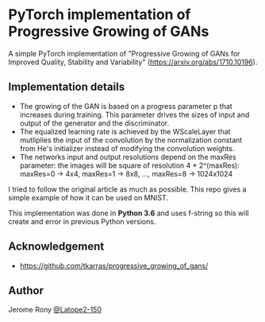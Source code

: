 # PyTorch implementation of Progressive Growing of GANs
A simple PyTorch implementation of "Progressive Growing of GANs for Improved Quality, Stability and Variability" (https://arxiv.org/abs/1710.10196).

## Implementation details
- The growing of the GAN is based on a progress parameter p that increases during training. This parameter drives the sizes of input and output of the generator and the discriminator.
- The equalized learning rate is achieved by the WScaleLayer that mutliplies the input of the convolution by the normalization constant from He's initializer instead of modifying the convolution weights.
- The networks input and output resolutions depend on the maxRes parameter: the images will be square of resolution 4 * 2^(maxRes): maxRes=0 -> 4x4, maxRes=1 -> 8x8, ..., maxRes=8 -> 1024x1024

I tried to follow the original article as much as possible.
This repo gives a simple example of how it can be used on MNIST.

This implementation was done in **Python 3.6** and uses f-string so this will create and error in previous Python versions.

## Acknowledgement
- https://github.com/tkarras/progressive_growing_of_gans/

## Author
Jerome Rony [@Latope2-150](https://github.com/Latope2-150)
